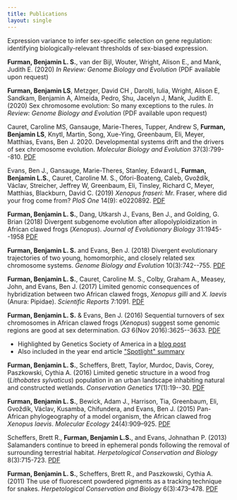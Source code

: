 ```yaml
---
title: Publications
layout: single
---
```



Expression variance to infer sex-specific selection on gene regulation: identifying biologically-relevant thresholds of sex-biased expression.

**Furman, Benjamin L. S.**, van der Bijl, Wouter, Wright, Alison E., and Mank, Judith E. (2020)  *In Review: Genome Biology and Evolution* (PDF available upon request)


**Furman, Benjamin LS**, Metzger, David CH , Darolti, Iulia, Wright, Alison E, Sandkam, Benjamin A, Almeida, Pedro, Shu, Jacelyn J, Mank, Judith E. (2020) Sex chromosome evolution: So many exceptions to the rules. *In Review: Genome Biology and Evolution* (PDF available upon request)

Cauret, Caroline MS, Gansauge, Marie-Theres, Tupper, Andrew S, **Furman, Benjamin LS**, Knytl, Martin, Song, Xue-Ying, Greenbaum, Eli, Meyer, Matthias, Evans, Ben J. 2020. Developmental systems drift and the drivers of sex chromosome evolution. *Molecular Biology and Evolution* 37(3):799--810. [PDF](/assets/papers/Cauret_etal_MBE_2020.pdf)

Evans, Ben J., Gansauge, Marie-Theres, Stanley, Edward L, **Furman, Benjamin L.S.**, Cauret, Caroline M. S., Ofori-Boateng, Caleb, Gvoždík, Václav, Streicher, Jeffrey W, Greenbaum, Eli, Tinsley, Richard C, Meyer, Matthias, Blackburn, David C. (2019) *Xenopus fraseri*: Mr. Fraser, where did your frog come from? *PloS One* 14(9): e0220892. [PDF](/assets/papers/2019_PLoSOne_Fraseri_Evans_etal.pdf)

**Furman, Benjamin L. S.**, Dang, Utkarsh J., Evans, Ben J., and Golding, G. Brian (2018) Divergent subgenome evolution after allopolyploidization in African clawed frogs (*Xenopus*). *Journal of Evolutionary Biology* 31:1945--1958 [PDF](/assets/papers/2018_JEB_DuplicateGene_Evol.pdf)

**Furman, Benjamin L. S.** and Evans, Ben J. (2018) Divergent evolutionary trajectories of two young, homomorphic, and closely related sex chromosome systems. *Genome Biology and Evolution* 10(3):742--755. [PDF](/assets/papers/Furman_Evans_GBE2018-All.pdf)

**Furman, Benjamin L. S.**, Cauret, Caroline M. S., Colby, Graham A., Measey, John, and Evans, Ben J. (2017) Limited genomic consequences of hybridization between two African clawed frogs, *Xenopus gilli* and *X. laevis* (Anura: Pipidae). *Scientific Reports* 7:1091. [PDF](/assets/papers/Furmanetal_2017_SciRepts.pdf)

**Furman, Benjamin L. S.** & Evans, Ben J. (2016) Sequential turnovers of sex chromosomes in African clawed frogs (*Xenopus*) suggest some genomic regions are good at sex determination. *G3* 6(Nov 2016):3625--3633. [PDF](/assets/papers/Furman_Evans_2016_G3_JournalVersion_wSupp.pdf)


* Highlighted by Genetics Society of America in a [blog post](http://genestogenomes.org/sex-chromosome-turnover-in-frogs-hints-at-evolutionary-patterns/)
* Also included in the year end article ["Spotlight" summary](http://genestogenomes.org/2016-g3-genesgenomesgenetics-spotlight/)


**Furman, Benjamin L. S.**, Scheffers, Brett, Taylor, Murdoc, Davis, Corey, Paszkowski, Cythia A. (2016) Limited genetic structure in a wood frog (*Lithobates sylvaticus*) population in an urban landscape inhabiting natural and constructed wetlands. *Conservation Genetics* 17(1):19--30. [PDF](/assets/papers/ConGen2015.pdf)

**Furman, Benjamin L. S.**, Bewick, Adam J., Harrison, Tia, Greenbaum, Eli, Gvoždík, Václav, Kusamba, Chifundera, and Evans, Ben J. (2015) Pan-African phylogeography of a model organism, the African clawed frog *Xenopus laevis*. *Molecular Ecology* 24(4):909–925. [PDF](/assets/papers/furmanetal2015.pdf)

Scheffers, Brett R., **Furman, Benjamin L.S.**, and Evans, Johnathan P. (2013) Salamanders continue to breed in ephemeral ponds following the removal of surrounding terrestrial habitat. *Herpetological Conservation and Biology* 8(3):715-723. [PDF](/assets/papers/scheffers2013.pdf)

**Furman, Benjamin L. S.**, Scheffers, Brett R., and Paszkowski, Cythia A. (2011) The use of fluorescent powdered pigments as a tracking technique for snakes. *Herpetological Conservation and Biology* 6(3):473–478. [PDF](/assets/papers/furman2011_herpconbio.pdf)
